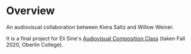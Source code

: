 # Overview 

An audiovisual collaboration between Kiera Saltz and Willow Weiner.

It is a final project for Eli Sine's [Audiovisual Composition Class](https://timara.net/avc) (taken Fall 2020, Oberlin College).
